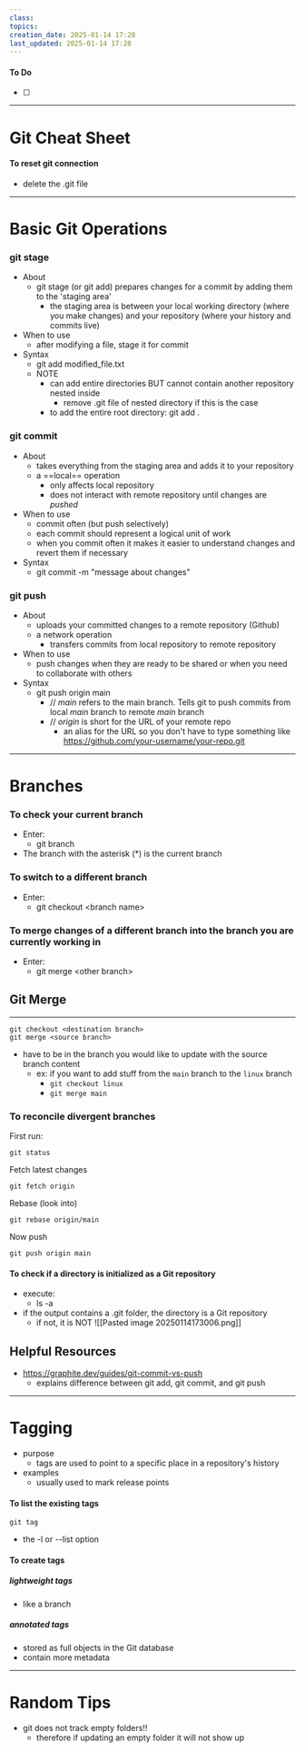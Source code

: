 ```yaml
---
class: 
topics: 
creation_date: 2025-01-14 17:28
last_updated: 2025-01-14 17:28
---
```

#### To Do
- [ ]
---
# Git Cheat Sheet

#### To reset git connection 
- delete the .git file 


---

# Basic Git Operations 
### git stage 
- About 
	- git stage (or git add) prepares changes for a commit by adding them to the 'staging area' 
		- the staging area is between your local working directory (where you make changes) and your repository (where your history and commits live)
- When to use
	- after modifying a file, stage it for commit 
- Syntax
	- git add modified_file.txt
	- NOTE
		- can add entire directories BUT cannot contain another repository nested inside 
			- remove .git file of nested directory if this is the case
		- to add the entire root directory: git add .

### git commit 
- About 
	- takes everything from the staging area and adds it to your repository
	- a ==local== operation 
		- only affects local repository 
		- does not interact with remote repository until changes are _pushed_ 
- When to use
	- commit often (but push selectively)
	- each commit should represent a logical unit of work 
	- when you commit often it makes it easier to understand changes and revert them if necessary
- Syntax
	- git commit -m "message about changes"

### git push 
- About 
	- uploads your committed changes to a remote repository (Github) 
	- a network operation 
		- transfers commits from local repository to remote repository 
- When to use
	- push changes when they are ready to be shared or when you need to collaborate with others 
- Syntax
	- git push origin main 
		- // _main_ refers to the main branch. Tells git to push commits from local _main_ branch to remote _main_ branch
		- // _origin_ is short for the URL of your remote repo
			- an alias for the URL so you don't have to type something like https://github.com/your-username/your-repo.git 




---



# Branches
### To check your current branch
- Enter:
	- git branch 
- The branch with the asterisk (\*) is the current branch 

### To switch to a different branch 
- Enter:
	- git checkout \<branch name>

### To merge changes of a different branch into the branch you are currently working in
- Enter:
	- git merge \<other branch>





## Git Merge
---
```
git checkout <destination branch>
git merge <source branch> 
```
- have to be in the branch you would like to update with the source branch content 
	- ex: if you want to add stuff from the `main` branch to the `linux` branch
		- `git checkout linux`
		- `git merge main` 





### To reconcile divergent branches
First run:
```
git status
```
 Fetch latest changes
```
git fetch origin
```

Rebase (look into)
```
git rebase origin/main
```

Now push
```
git push origin main
```


#### To check if a directory is initialized as a Git repository 
- execute: 
	- ls -a
- if the output contains a .git folder, the directory is a Git repository 
	- if not, it is NOT
![[Pasted image 20250114173006.png]]





## Helpful Resources
- https://graphite.dev/guides/git-commit-vs-push
	- explains difference between git add, git commit, and git push




---






# Tagging
- purpose
	- tags are used to point to a specific place in a repository's history 
- examples
	- usually used to mark release points 

#### To list the existing tags 
```git
git tag
```
- the -l or --list option 

#### To create tags 
##### lightweight tags
- like a branch

##### annotated tags
- stored as full objects in the Git database 
- contain more metadata 




---






# Random Tips
- git does not track empty folders!! 
	- therefore if updating an empty folder it will not show up 
